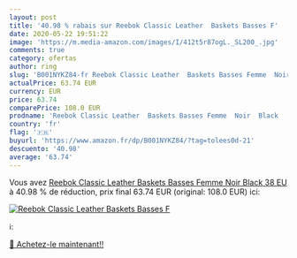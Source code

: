 ```yaml
---
layout: post
title: '40.98 % rabais sur Reebok Classic Leather  Baskets Basses F'
date: 2020-05-22 19:51:22
image: 'https://m.media-amazon.com/images/I/412t5r87ogL._SL200_.jpg'
comments: true
category: ofertas
author: ring
slug: 'B001NYKZ84-fr Reebok Classic Leather  Baskets Basses Femme  Noir  Black   38 EU'
actualPrice: 63.74 EUR
currency: EUR
price: 63.74
comparePrice: 108.0 EUR
prodname: 'Reebok Classic Leather  Baskets Basses Femme  Noir  Black   38 EU'
country: 'fr'
flag: '🇫🇷'
buyurl: 'https://www.amazon.fr/dp/B001NYKZ84/?tag=tolees0d-21'
descuento: '40.98'
average: '63.74'
---
```


Vous avez [Reebok Classic Leather  Baskets Basses Femme  Noir  Black   38 EU](https://www.amazon.fr/dp/B001NYKZ84/?tag=tolees0d-21)  à  40.98 % de réduction, prix final  63.74 EUR (original: 108.0 EUR) ici:

[![Reebok Classic Leather  Baskets Basses F](https://m.media-amazon.com/images/I/412t5r87ogL._SL200_.jpg)](https://www.amazon.fr/dp/B001NYKZ84/?tag=tolees0d-21)

ℹ️:


[🛒 Achetez-le maintenant!!](https://www.amazon.fr/dp/B001NYKZ84/?tag=tolees0d-21)
